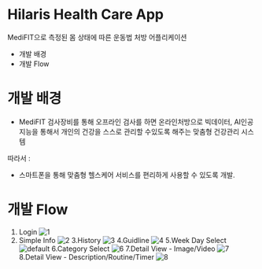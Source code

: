 # Hilaris Health Care App

MediFIT으로 측정된 몸 상태에 따른 운동법 처방  어플리케이션

  - 개발 배경
  - 개발 Flow



# 개발 배경
 - MediFIT 검사장비를 통해 오프라인 검사를 하면 온라인처방으로 빅데이터, AI인공지능을 통해서 개인의 건강을 스스로  관리할 수있도록 해주는 맞춤형 건강관리 시스템



따라서 :
  - 스마트폰을 통해 맞춤형 헬스케어 서비스를 편리하게 사용할 수 있도록 개발. 


# 개발 Flow

1. Login
![1](https://user-images.githubusercontent.com/29969821/42441442-2b223c60-83a3-11e8-8c68-389b7fdffc90.jpg)
2. Simple Info
![2](https://user-images.githubusercontent.com/29969821/42441443-2c5f13fa-83a3-11e8-95c2-13423fe0217d.jpg)
3.History
![3](https://user-images.githubusercontent.com/29969821/42441450-2e1deb4e-83a3-11e8-9129-7c46e6d310c6.jpg)
4.Guidline
![4](https://user-images.githubusercontent.com/29969821/42441452-2f5f31f2-83a3-11e8-9d96-d5e0a9646114.jpg)
5.Week Day Select
![default](https://user-images.githubusercontent.com/29969821/42441744-e0791ee4-83a3-11e8-8891-21c9d834b284.JPG)
6.Category Select
![6](https://user-images.githubusercontent.com/29969821/42441462-329fcc78-83a3-11e8-9ca8-6f33cdbe7517.jpg)
7.Detail View - Image/Video
![7](https://user-images.githubusercontent.com/29969821/42441468-339c372e-83a3-11e8-9a1c-c9f0034167a0.jpg)
8.Detail View - Description/Routine/Timer
![8](https://user-images.githubusercontent.com/29969821/42441473-34e2e358-83a3-11e8-8536-4c633690fcae.jpg)



